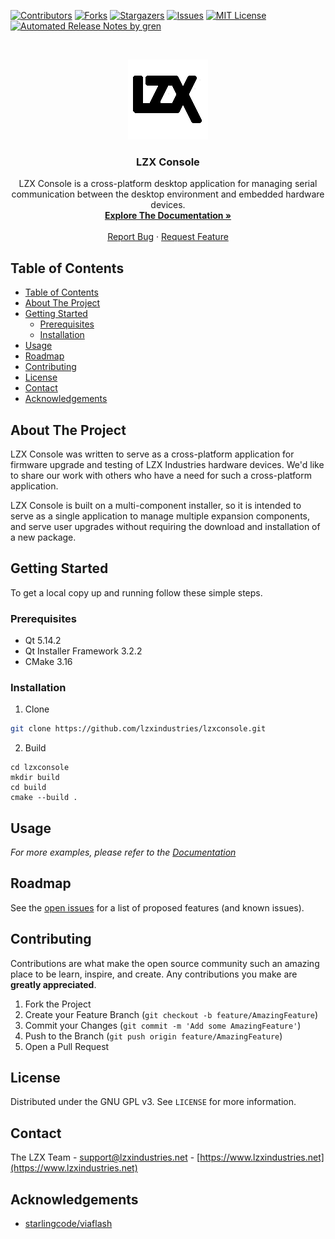 <!-- PROJECT SHIELDS -->

[![Contributors][contributors-shield]][contributors-url]
[![Forks][forks-shield]][forks-url]
[![Stargazers][stars-shield]][stars-url]
[![Issues][issues-shield]][issues-url]
[![MIT License][license-shield]][license-url]
[![Automated Release Notes by gren](https://img.shields.io/badge/%F0%9F%A4%96-release%20notes-00B2EE.svg)](https://github-tools.github.io/github-release-notes/)

<!-- PROJECT LOGO -->
<br />
<p align="center">
  <a href="https://github.com/lzxindustries/lzxconsole">
    <img src="src/resources/package/icon128.png" alt="LZX Industries Logo" width="128" height="128">
  </a>

  <h3 align="center">LZX Console</h3>

  <p align="center">
    LZX Console is a cross-platform desktop application for managing serial communication between the desktop environment and embedded hardware devices.
    <br />
    <a href="https://lzxindustries.github.io/lzxconsole"><strong>Explore The Documentation »</strong></a>
    <br />
    <br />
    <a href="https://github.com/lzxindustries/lzxconsole/issues">Report Bug</a>
    ·
    <a href="https://github.com/lzxindustries/lzxconsole/issues">Request Feature</a>
  </p>
</p>

<!-- TABLE OF CONTENTS -->
## Table of Contents

- [Table of Contents](#table-of-contents)
- [About The Project](#about-the-project)
- [Getting Started](#getting-started)
  - [Prerequisites](#prerequisites)
  - [Installation](#installation)
- [Usage](#usage)
- [Roadmap](#roadmap)
- [Contributing](#contributing)
- [License](#license)
- [Contact](#contact)
- [Acknowledgements](#acknowledgements)

<!-- ABOUT THE PROJECT -->
## About The Project

LZX Console was written to serve as a cross-platform application for firmware upgrade and testing of LZX Industries hardware devices. We'd like to share our work with others who have a need for such a cross-platform application.

LZX Console is built on a multi-component installer, so it is intended to serve as a single application to manage multiple expansion components, and serve user upgrades without requiring the download and installation of a new package.

<!-- [![Product Name Screen Shot][product-screenshot]](https://example.com) -->

<!-- GETTING STARTED -->
## Getting Started

To get a local copy up and running follow these simple steps.

### Prerequisites

* Qt 5.14.2
* Qt Installer Framework 3.2.2
* CMake 3.16

### Installation

1. Clone
```sh
git clone https://github.com/lzxindustries/lzxconsole.git
```

2. Build
```
cd lzxconsole
mkdir build
cd build
cmake --build .
```

<!-- USAGE EXAMPLES -->
## Usage

_For more examples, please refer to the [Documentation](https://lzxindustries.github.io/lzxconsole)_

<!-- ROADMAP -->
## Roadmap

See the [open issues](https://github.com/lzxindustries/lzxconsole/issues) for a list of proposed features (and known issues).

<!-- CONTRIBUTING -->
## Contributing

Contributions are what make the open source community such an amazing place to be learn, inspire, and create. Any contributions you make are **greatly appreciated**.

1. Fork the Project
2. Create your Feature Branch (`git checkout -b feature/AmazingFeature`)
3. Commit your Changes (`git commit -m 'Add some AmazingFeature'`)
4. Push to the Branch (`git push origin feature/AmazingFeature`)
5. Open a Pull Request

<!-- LICENSE -->
## License

Distributed under the GNU GPL v3. See `LICENSE` for more information.

<!-- CONTACT -->
## Contact

The LZX Team - support@lzxindustries.net - [https://www.lzxindustries.net](https://www.lzxindustries.net)

<!-- ACKNOWLEDGEMENTS -->
## Acknowledgements

* [starlingcode/viaflash](https://github.com/starlingcode/viaflash)

<!-- MARKDOWN LINKS & IMAGES -->
<!-- https://www.markdownguide.org/basic-syntax/#reference-style-links -->
[contributors-shield]: https://img.shields.io/github/contributors/lzxindustries/lzxconsole.svg?style=flat-square
[contributors-url]: https://github.com/lzxindustries/lzxconsole/graphs/contributors
[forks-shield]: https://img.shields.io/github/forks/lzxindustries/lzxconsole.svg?style=flat-square
[forks-url]: https://github.com/lzxindustries/lzxconsole/network/members
[stars-shield]: https://img.shields.io/github/stars/lzxindustries/lzxconsole.svg?style=flat-square
[stars-url]: https://github.com/lzxindustries/lzxconsole/stargazers
[issues-shield]: https://img.shields.io/github/issues/lzxindustries/lzxconsole.svg?style=flat-square
[issues-url]: https://github.com/lzxindustries/lzxconsole/issues
[license-shield]: https://img.shields.io/github/license/lzxindustries/lzxconsole.svg?style=flat-square
[license-url]: https://github.com/lzxindustries/lzxconsole/blob/master/LICENSE
[product-screenshot]: images/screenshot.png